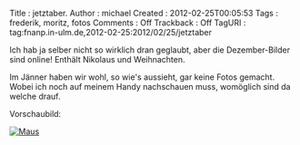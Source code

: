 Title     : jetztaber.
Author    : michael
Created   : 2012-02-25T00:05:53
Tags      : frederik, moritz, fotos
Comments  : Off
Trackback : Off
TagURI    : tag:fnanp.in-ulm.de,2012-02-25:2012/02/25/jetztaber

Ich hab ja selber nicht so wirklich dran geglaubt, aber die Dezember-Bilder
sind online! Enthält Nikolaus und Weihnachten.

Im Jänner haben wir wohl, so wie's aussieht, gar keine Fotos gemacht. Wobei
ich noch auf meinem Handy nachschauen muss, womöglich sind da welche drauf.

Vorschaubild:

[![Maus](http://fnanp.in-ulm.de/frederik_und_moritz/photos/2011_12/tempdir/640x480/IMG_8091.jpg)](http://fnanp.in-ulm.de/frederik_und_moritz/photos/2011_12/index.html)
